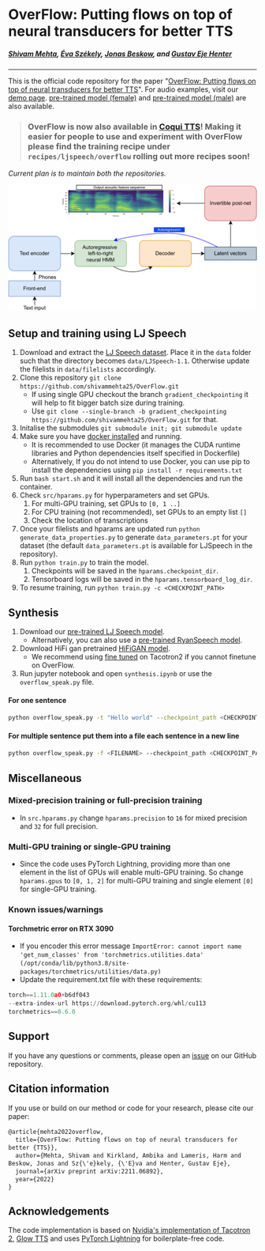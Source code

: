 # OverFlow: Putting flows on top of neural transducers for better TTS
##### [Shivam Mehta][shivam_profile], [Éva Székely][eva_profile], [Jonas Beskow][jonas_profile], and [Gustav Eje Henter][gustav_profile]
---

[paper_link]: https://shivammehta25.github.io/OverFlow/

[github_link]: https://github.com/shivammehta25/OverFlow
[shivam_profile]: https://www.kth.se/profile/smehta
[ambika_profile]: https://www.kth.se/profile/kirkland
[harm_profile]: https://www.kth.se/profile/lameris
[eva_profile]: https://www.kth.se/profile/szekely
[jonas_profile]: https://www.kth.se/profile/beskow
[gustav_profile]: https://people.kth.se/~ghe/
[demo_page]: https://shivammehta25.github.io/OverFlow/
[ljspeech_link]: https://keithito.com/LJ-Speech-Dataset/
[github_new_issue_link]: https://github.com/shivammehta25/OverFlow/issues/new
[docker_install_link]: https://docs.docker.com/get-docker/
[tacotron2_link]: https://github.com/NVIDIA/tacotron2
[glow_tts_link]: https://github.com/jaywalnut310/glow-tts
[pretrained_model_link_female]: https://github.com/shivammehta25/OverFlow/releases/download/OverFlow/OverFlow-Female.ckpt
[pretrained_model_link_male]: https://github.com/shivammehta25/OverFlow/releases/download/OverFlow/OverFlow-Male.ckpt
[hifigan_all]: https://drive.google.com/drive/folders/1-eEYTB5Av9jNql0WGBlRoi-WH2J7bp5Y
[hifigan_t2]: https://drive.google.com/drive/folders/1dqpUYEYF_hH7T0rII9_VQbps45FvNBqf
[pytorch_lightning_link]: https://github.com/PyTorchLightning/pytorch-lightning
[coqui_tts_link]: https://github.com/coqui-ai/TTS


This is the official code repository for the paper "[OverFlow: Putting flows on top of neural transducers for better TTS][paper_link]". For audio examples, visit our [demo page][demo_page]. [pre-trained model (female)][pretrained_model_link_female] and [pre-trained model (male)][pretrained_model_link_male] are also available.


> ### OverFlow is now also available in [Coqui TTS][coqui_tts_link]! Making it easier for people to use and experiment with OverFlow please find the training recipe under `recipes/ljspeech/overflow` rolling out more recipes soon!

*Current plan is to maintain both the repositories.*

<img src="docs/images/model_architecture.png" alt="Architecture of OverFlow" width="650"/>



## Setup and training using LJ Speech
1. Download and extract the [LJ Speech dataset][ljspeech_link]. Place it in the `data` folder such that the directory becomes `data/LJSpeech-1.1`. Otherwise update the filelists in `data/filelists` accordingly.
2. Clone this repository ```git clone https://github.com/shivammehta25/OverFlow.git```
   * If using single GPU checkout the branch ```gradient_checkpointing``` it will help to fit bigger batch size during training.
   * Use `git clone --single-branch -b gradient_checkpointing https://github.com/shivammehta25/OverFlow.git` for that.
3. Initalise the submodules ```git submodule init; git submodule update```
4. Make sure you have [docker installed][docker_install_link] and running.
    * It is recommended to use Docker (it manages the CUDA runtime libraries and Python dependencies itself specified in Dockerfile)
    * Alternatively, If you do not intend to use Docker, you can use pip to install the dependencies using ```pip install -r requirements.txt```
5. Run ``bash start.sh`` and it will install all the dependencies and run the container.
6. Check `src/hparams.py` for hyperparameters and set GPUs.
    1. For multi-GPU training, set GPUs to ```[0, 1 ..]```
    2. For CPU training (not recommended), set GPUs to an empty list ```[]```
    3. Check the location of transcriptions
7. Once your filelists and hparams are updated run `python generate_data_properties.py` to generate `data_parameters.pt` for your dataset (the default `data_parameters.pt` is available for LJSpeech in the repository).
8. Run ```python train.py``` to train the model.
    1. Checkpoints will be saved in the `hparams.checkpoint_dir`.
    2. Tensorboard logs will be saved in the `hparams.tensorboard_log_dir`.
9. To resume training, run ```python train.py -c <CHECKPOINT_PATH>```

## Synthesis
1. Download our [pre-trained LJ Speech model][pretrained_model_link_female].
    - Alternatively, you can also use a [pre-trained RyanSpeech model][pretrained_model_link_male].
2. Download HiFi gan pretrained [HiFiGAN model][hifigan_all].
    - We recommend using [fine tuned][hifigan_t2] on Tacotron2 if you cannot finetune on OverFlow.
3. Run jupyter notebook and open ```synthesis.ipynb``` or use the `overflow_speak.py` file.

#### For one sentence
```bash
python overflow_speak.py -t "Hello world" --checkpoint_path <CHECKPOINT_PATH> --hifigan_checkpoint_path <HIFIGAN_PATH>  --hifigan_config <HIFIGAN_CONFIG_PATH>
```
#### For multiple sentence put them into a file each sentence in a new line
```bash
python overflow_speak.py -f <FILENAME> --checkpoint_path <CHECKPOINT_PATH> --hifigan_checkpoint_path <HIFIGAN_PATH>  --hifigan_config <HIFIGAN_CONFIG_PATH>
```

## Miscellaneous
### Mixed-precision training or full-precision training
* In ```src.hparams.py``` change ```hparams.precision``` to ```16``` for mixed precision and ```32``` for full precision.
### Multi-GPU training or single-GPU training
* Since the code uses PyTorch Lightning, providing more than one element in the list of GPUs will enable multi-GPU training. So change ```hparams.gpus``` to ```[0, 1, 2]``` for multi-GPU training and single element ```[0]``` for single-GPU training.


### Known issues/warnings
#### Torchmetric error on RTX 3090
* If you encoder this error message ```ImportError: cannot import name 'get_num_classes' from 'torchmetrics.utilities.data' (/opt/conda/lib/python3.8/site-packages/torchmetrics/utilities/data.py)```
* Update the requirement.txt file with these requirements:
```python
torch==1.11.0a0+b6df043
--extra-index-url https://download.pytorch.org/whl/cu113
torchmetrics==0.6.0
```

## Support
If you have any questions or comments, please open an [issue][github_new_issue_link] on our GitHub repository.

## Citation information
If you use or build on our method or code for your research, please cite our paper:
```
@article{mehta2022overflow,
  title={OverFlow: Putting flows on top of neural transducers for better {TTS}},
  author={Mehta, Shivam and Kirkland, Ambika and Lameris, Harm and Beskow, Jonas and Sz{\'e}kely, {\'E}va and Henter, Gustav Eje},
  journal={arXiv preprint arXiv:2211.06892},
  year={2022}
}
```
## Acknowledgements
The code implementation is based on [Nvidia's implementation of Tacotron 2][tacotron2_link], [Glow TTS][glow_tts_link] and uses [PyTorch Lightning][pytorch_lightning_link] for boilerplate-free code.
